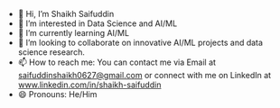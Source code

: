 - 👋 Hi, I’m Shaikh Saifuddin
- 👀 I’m interested in Data Science and AI/ML
- 🌱 I’m currently learning AI/ML
- 💞️ I’m looking to collaborate on innovative AI/ML projects and data science research.
- 📫 How to reach me: You can contact me via Email at saifuddinshaikh0627@gmail.com or connect with me on LinkedIn at www.linkedin.com/in/shaikh-saifuddin
- 😄 Pronouns: He/Him
